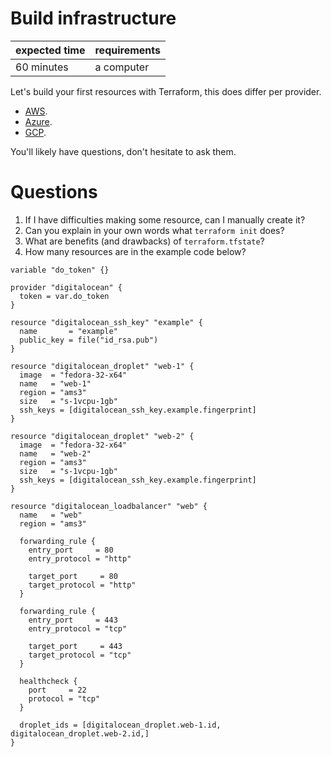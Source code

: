 # Build infrastructure

|expected time|requirements|
|-------------|------------|
|60 minutes   |a computer  |

Let's build your first resources with Terraform, this does differ per provider.

- [AWS](https://learn.hashicorp.com/tutorials/terraform/aws-build?in=terraform/aws-get-started).
- [Azure](https://learn.hashicorp.com/tutorials/terraform/azure-build?in=terraform/azure-get-started).
- [GCP](https://learn.hashicorp.com/collections/terraform/gcp-get-started).

You'll likely have questions, don't hesitate to ask them.

# Questions

1. If I have difficulties making some resource, can I manually create it?
2. Can you explain in your own words what `terraform init` does?
3. What are benefits (and drawbacks) of `terraform.tfstate`?
4. How many resources are in the example code below?

```
variable "do_token" {}

provider "digitalocean" {
  token = var.do_token
}

resource "digitalocean_ssh_key" "example" {
  name       = "example"
  public_key = file("id_rsa.pub")
}

resource "digitalocean_droplet" "web-1" {
  image  = "fedora-32-x64"
  name   = "web-1"
  region = "ams3"
  size   = "s-1vcpu-1gb"
  ssh_keys = [digitalocean_ssh_key.example.fingerprint]
}

resource "digitalocean_droplet" "web-2" {
  image  = "fedora-32-x64"
  name   = "web-2"
  region = "ams3"
  size   = "s-1vcpu-1gb"
  ssh_keys = [digitalocean_ssh_key.example.fingerprint]
}

resource "digitalocean_loadbalancer" "web" {
  name   = "web"
  region = "ams3"

  forwarding_rule {
    entry_port     = 80
    entry_protocol = "http"

    target_port     = 80
    target_protocol = "http"
  }

  forwarding_rule {
    entry_port     = 443
    entry_protocol = "tcp"

    target_port     = 443
    target_protocol = "tcp"
  }

  healthcheck {
    port     = 22
    protocol = "tcp"
  }

  droplet_ids = [digitalocean_droplet.web-1.id, digitalocean_droplet.web-2.id,]
}
```
